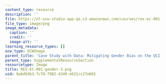 ```yaml
---
content_type: resource
description: ''
file: https://ol-ocw-studio-app-qa.s3.amazonaws.com/courses/res-ec-001-exploring-fairness-in-machine-learning-for-international-development-spring-2020/8abd93b37c7879824349e621cc27e681_RES-EC-001-gender-3.png
file_type: image/png
image_metadata:
  caption: ''
  credit: ''
  image-alt: ''
learning_resource_types: []
ocw_type: OCWImage
parent_title: 'Case Study with Data: Mitigating Gender Bias on the UCI Adult Database'
parent_type: SupplementalResourceSection
resourcetype: Image
title: RES-EC-001-gender-3.png
uid: 8abd93b3-7c78-7982-4349-e621cc27e681
---
```

